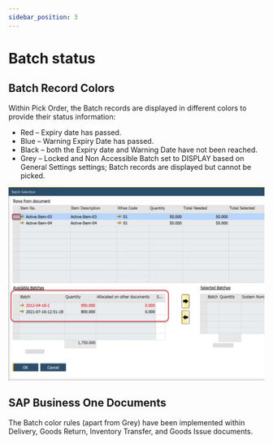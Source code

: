 ```yaml
---
sidebar_position: 3
---
```


# Batch status

## Batch Record Colors

Within Pick Order, the Batch records are displayed in different colors to provide their status information:

- Red – Expiry date has passed.
- Blue – Warning Expiry Date has passed.
- Black – both the Expiry date and Warning Date have not been reached.
- Grey – Locked and Non Accessible Batch set to DISPLAY based on General Settings settings; Batch records are displayed but cannot be picked.

![Available Batches](./media/batch-status/available-batches.webp)

## SAP Business One Documents

The Batch color rules (apart from Grey) have been implemented within Delivery, Goods Return, Inventory Transfer, and Goods Issue documents.
